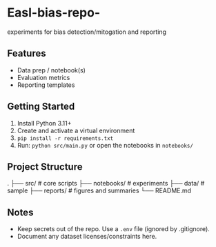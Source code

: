 # Easl-bias-repo-
experiments for bias detection/mitogation and reporting 
## Features
- Data prep / notebook(s)
- Evaluation metrics
- Reporting templates

## Getting Started
1. Install Python 3.11+
2. Create and activate a virtual environment
3. `pip install -r requirements.txt` 
4. Run: `python src/main.py` or open the notebooks in `notebooks/`

## Project Structure
.
├── src/                 # core scripts
├── notebooks/           # experiments
├── data/                # sample 
├── reports/             # figures and summaries
└── README.md

## Notes
- Keep secrets out of the repo. Use a `.env` file (ignored by .gitignore).
- Document any dataset licenses/constraints here.

